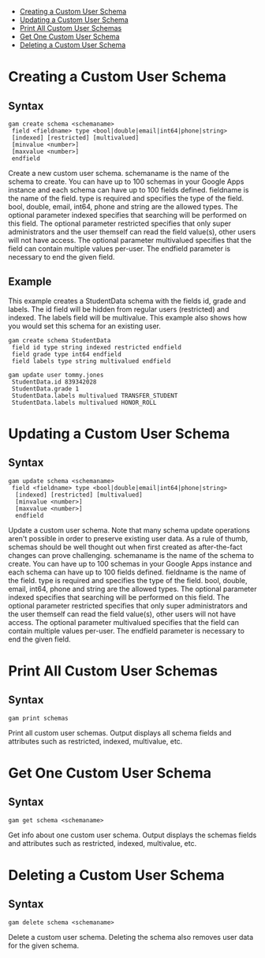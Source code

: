 - [Creating a Custom User Schema](#creating-a-custom-user-schema)
- [Updating a Custom User Schema](#updating-a-custom-user-schema)
- [Print All Custom User Schemas](#print-all-custom-user-schemas)
- [Get One Custom User Schema](#get-one-custom-user-schema)
- [Deleting a Custom User Schema](#deleting-a-custom-user-schema)

# Creating a Custom User Schema
## Syntax
```
gam create schema <schemaname>
 field <fieldname> type <bool|double|email|int64|phone|string>
 [indexed] [restricted] [multivalued]
 [minvalue <number>]
 [maxvalue <number>]
 endfield
```
Create a new custom user schema. schemaname is the name of the schema to create. You can have up to 100 schemas in your Google Apps instance and each schema can have up to 100 fields defined. fieldname is the name of the field. type is required and specifies the type of the field. bool, double, email, int64, phone and string are the allowed types. The optional parameter indexed specifies that searching will be performed on this field. The optional parameter restricted specifies that only super administrators and the user themself can read the field value(s), other users will not have access. The optional parameter multivalued specifies that the field can contain multiple values per-user. The endfield parameter is necessary to end the given field.

## Example
This example creates a StudentData schema with the fields id, grade and labels. The id field will be hidden from regular users (restricted) and indexed. The labels field will be multivalue. This example also shows how you would set this schema for an existing user.
```
gam create schema StudentData
 field id type string indexed restricted endfield
 field grade type int64 endfield
 field labels type string multivalued endfield

gam update user tommy.jones
 StudentData.id 839342028
 StudentData.grade 1
 StudentData.labels multivalued TRANSFER_STUDENT
 StudentData.labels multivalued HONOR_ROLL 
```

# Updating a Custom User Schema
## Syntax
```
gam update schema <schemaname>
 field <fieldname> type <bool|double|email|int64|phone|string>
  [indexed] [restricted] [multivalued]
  [minvalue <number>]
  [maxvalue <number>]
  endfield
```
Update a custom user schema. Note that many schema update operations aren't possible in order to preserve existing user data. As a rule of thumb, schemas should be well thought out when first created as after-the-fact changes can prove challenging. schemaname is the name of the schema to create. You can have up to 100 schemas in your Google Apps instance and each schema can have up to 100 fields defined. fieldname is the name of the field. type is required and specifies the type of the field. bool, double, email, int64, phone and string are the allowed types. The optional parameter indexed specifies that searching will be performed on this field. The optional parameter restricted specifies that only super administrators and the user themself can read the field value(s), other users will not have access. The optional parameter multivalued specifies that the field can contain multiple values per-user. The endfield parameter is necessary to end the given field.

# Print All Custom User Schemas
## Syntax
```
gam print schemas
```
Print all custom user schemas. Output displays all schema fields and attributes such as restricted, indexed, multivalue, etc.

# Get One Custom User Schema
## Syntax
```
gam get schema <schemaname>
```
Get info about one custom user schema. Output displays the schemas fields and attributes such as restricted, indexed, multivalue, etc.

# Deleting a Custom User Schema
## Syntax
```
gam delete schema <schemaname>
```
Delete a custom user schema. Deleting the schema also removes user data for the given schema.